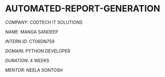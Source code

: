 # AUTOMATED-REPORT-GENERATION

*COMPANY*: CODTECH IT SOLUTIONS

*NAME*: MANGA SANDEEP

*INTERN ID*: CT06DN759

*DOMAIN*: PYTHON DEVELOPER

*DURATION*:  4 WEEKS

*MENTOR*:  NEELA SONTOSH


